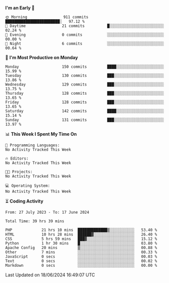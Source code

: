 
<!--START_SECTION:week-->
**I'm an Early 🐤** 

```text
🌞 Morning                911 commits         ████████████████████████░   97.12 % 
🌆 Daytime                21 commits          █░░░░░░░░░░░░░░░░░░░░░░░░   02.24 % 
🌃 Evening                0 commits           ░░░░░░░░░░░░░░░░░░░░░░░░░   00.00 % 
🌙 Night                  6 commits           ░░░░░░░░░░░░░░░░░░░░░░░░░   00.64 % 
```
📅 **I'm Most Productive on Monday** 

```text
Monday                   150 commits         ████░░░░░░░░░░░░░░░░░░░░░   15.99 % 
Tuesday                  130 commits         ███░░░░░░░░░░░░░░░░░░░░░░   13.86 % 
Wednesday                129 commits         ███░░░░░░░░░░░░░░░░░░░░░░   13.75 % 
Thursday                 128 commits         ███░░░░░░░░░░░░░░░░░░░░░░   13.65 % 
Friday                   128 commits         ███░░░░░░░░░░░░░░░░░░░░░░   13.65 % 
Saturday                 142 commits         ████░░░░░░░░░░░░░░░░░░░░░   15.14 % 
Sunday                   131 commits         ███░░░░░░░░░░░░░░░░░░░░░░   13.97 % 
```


📊 **This Week I Spent My Time On** 

```text
💬 Programming Languages: 
No Activity Tracked This Week

🔥 Editors: 
No Activity Tracked This Week

🐱‍💻 Projects: 
No Activity Tracked This Week

💻 Operating System: 
No Activity Tracked This Week
```


<!--END_SECTION:week-->

⏳ **Coding Activity**

<!--START_SECTION:alltime-->

```text
From: 27 July 2023 - To: 17 June 2024

Total Time: 39 hrs 39 mins

PHP             21 hrs 10 mins  █████████████▒░░░░░░░░░░░   53.40 %
HTML            10 hrs 28 mins  ██████▓░░░░░░░░░░░░░░░░░░   26.40 %
CSS             5 hrs 59 mins   ███▓░░░░░░░░░░░░░░░░░░░░░   15.12 %
Python          1 hr 30 mins    █░░░░░░░░░░░░░░░░░░░░░░░░   03.80 %
Apache Config   20 mins         ▒░░░░░░░░░░░░░░░░░░░░░░░░   00.88 %
Other           7 mins          ░░░░░░░░░░░░░░░░░░░░░░░░░   00.33 %
JavaScript      0 secs          ░░░░░░░░░░░░░░░░░░░░░░░░░   00.03 %
Text            0 secs          ░░░░░░░░░░░░░░░░░░░░░░░░░   00.02 %
Markdown        0 secs          ░░░░░░░░░░░░░░░░░░░░░░░░░   00.00 %
```

<!--END_SECTION:alltime-->
<!--START_SECTION:date-->

 Last Updated on 18/06/2024 16:49:07 UTC
<!--END_SECTION:date-->
